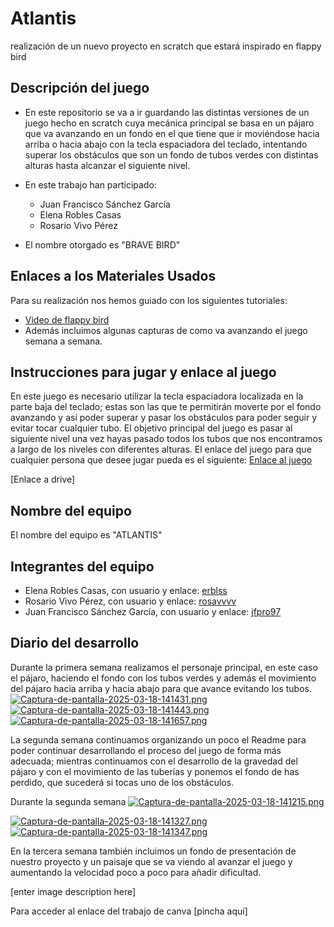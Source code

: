 # Atlantis
realización de un nuevo proyecto en scratch que estará inspirado en flappy bird

## Descripción del juego

-   En este repositorio se va a ir guardando las distintas versiones de un juego hecho en scratch cuya mecánica principal se basa en un pájaro que va avanzando en un fondo en el que tiene que ir moviéndose hacia arriba o hacia abajo con la tecla espaciadora del teclado, intentando superar los obstáculos que son un fondo de tubos verdes con distintas alturas hasta alcanzar el siguiente nivel.
-   En este trabajo han participado:
    
    -   Juan Francisco Sánchez García
    -   Elena Robles Casas
    -   Rosario Vivo Pérez
-   El nombre otorgado es "BRAVE BIRD"
    

## Enlaces a los Materiales Usados
Para su realización nos hemos guiado con los siguientes tutoriales:
- [Video de flappy bird](https://www.youtube.com/watch?v=iDIgeGgQtEw)
-   Además incluimos algunas capturas de como va avanzando el juego semana a semana.

## Instrucciones para jugar y enlace al juego

En este juego es necesario utilizar la tecla espaciadora localizada en la parte baja del teclado; estas son las que te permitirán moverte por el fondo avanzando y así poder superar y pasar los obstáculos para poder seguir y evitar tocar cualquier tubo. El objetivo principal del juego es pasar al siguiente nivel una vez hayas pasado todos los tubos que nos encontramos a largo de los niveles con diferentes alturas. El enlace del juego para que cualquier persona que desee jugar pueda es el siguiente: [Enlace al juego](https://scratch.mit.edu/projects/1142492070)

[Enlace a drive]
## Nombre del equipo

El nombre del equipo es "ATLANTIS"

## Integrantes del equipo

-   Elena Robles Casas, con usuario y enlace:  [erblss](https://github.com/erblss)
-   Rosario Vivo Pérez, con usuario y enlace:  [rosavvvv](https://github.com/rosavvvv)
-   Juan Francisco Sánchez García, con usuario y enlace:  [jfpro97](https://github.com/jfpro97)

## Diario del desarrollo

Durante la primera semana realizamos el personaje principal, en este caso el pájaro, haciendo el fondo con los tubos verdes y además el movimiento del pájaro hacia arriba y hacia abajo para que avance evitando los tubos.
[![Captura-de-pantalla-2025-03-18-141431.png](https://i.postimg.cc/4NM3kJBQ/Captura-de-pantalla-2025-03-18-141431.png)](https://postimg.cc/7f34Syv5)
[![Captura-de-pantalla-2025-03-18-141443.png](https://i.postimg.cc/MG0ZQ1x9/Captura-de-pantalla-2025-03-18-141443.png)](https://postimg.cc/McT8kMnB)
[![Captura-de-pantalla-2025-03-18-141657.png](https://i.postimg.cc/ncsH1ypj/Captura-de-pantalla-2025-03-18-141657.png)](https://postimg.cc/SJhFStXk)

La segunda semana continuamos organizando un poco el Readme para poder continuar desarrollando el proceso del juego de forma más adecuada; mientras continuamos con el desarrollo de la gravedad del pájaro y con el movimiento de las tuberías y ponemos el fondo de has perdido, que sucederá si tocas uno de los obstáculos. 

Durante la segunda semana
[![Captura-de-pantalla-2025-03-18-141215.png](https://i.postimg.cc/BZRvRShc/Captura-de-pantalla-2025-03-18-141215.png)](https://postimg.cc/grqdZWbn)

[![Captura-de-pantalla-2025-03-18-141327.png](https://i.postimg.cc/13r5gpyJ/Captura-de-pantalla-2025-03-18-141327.png)](https://postimg.cc/ts7HwnZx)
[![Captura-de-pantalla-2025-03-18-141347.png](https://i.postimg.cc/506xkTLR/Captura-de-pantalla-2025-03-18-141347.png)](https://postimg.cc/XG6Sr22f)

En la tercera semana también incluimos un fondo de presentación de nuestro proyecto y un paisaje que se va viendo al avanzar el juego y aumentando la velocidad poco a poco para añadir dificultad. 

[enter image description here]

Para acceder al enlace del trabajo de canva  [pincha aquí]
